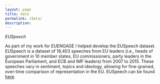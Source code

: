 ```yaml
---
layout: page
title: data
permalink: /data/
description:
---
```


*EUSpeech*

As part of my work for EUENGAGE I helped develop the EUSpeech dataset. EUSpeech is a dataset of 18,403 speeches from EU leaders (i.e., heads of government in 10 member states, EU commissioners, party leaders in the European Parliament, and ECB and IMF leaders) from 2007 to 2015. These speeches vary in sentiment, topics and ideology, allowing for fine-grained, over-time comparison of representation in the EU. EUSpeech can be found [here](https://dataverse.harvard.edu/dataverse/euspeech).